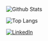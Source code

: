 ![Github Stats](https://github-readme-stats.vercel.app/api?username=zackwalton&theme=shades-of-purple&bg_color=45,6710c2,c81d77)

![Top Langs](https://github-readme-stats.vercel.app/api/top-langs/?username=zackwalton&theme=shades-of-purple&layout=compact&hide_progress=true&bg_color=45,6710c2,c81d77)

[![LinkedIn](https://img.shields.io/badge/LinkedIn-0077B5?style=for-the-badge&logo=linkedin&logoColor=white)](https://www.linkedin.com/in/walton-zachary/)
